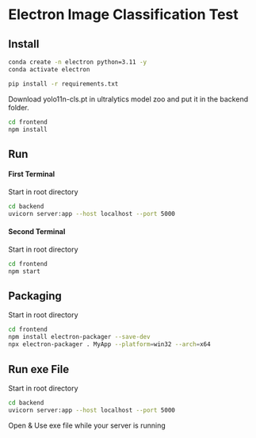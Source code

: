 # Electron Image Classification Test

## Install 
```bash
conda create -n electron python=3.11 -y
conda activate electron

pip install -r requirements.txt
```
Download yolo11n-cls.pt in ultralytics model zoo and put it in the backend folder.

```bash
cd frontend
npm install
```

## Run
#### First Terminal
Start in root directory
```bash
cd backend 
uvicorn server:app --host localhost --port 5000
```

#### Second Terminal
Start in root directory
```bash
cd frontend
npm start
```

## Packaging
Start in root directory
```bash
cd frontend
npm install electron-packager --save-dev
npx electron-packager . MyApp --platform=win32 --arch=x64
```

## Run exe File
Start in root directory
```bash
cd backend 
uvicorn server:app --host localhost --port 5000
```
Open & Use exe file while your server is running